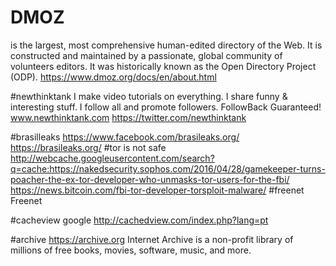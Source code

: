 # DMOZ
is the largest, most comprehensive human-edited directory of the Web. It is constructed and maintained by a passionate, global community of volunteers editors. It was historically known as the Open Directory Project (ODP).
https://www.dmoz.org/docs/en/about.html


#newthinktank
I make video tutorials on everything. I share funny & interesting stuff. I follow all and promote followers. FollowBack Guaranteed!
www.newthinktank.com
https://twitter.com/newthinktank



#brasilleaks
https://www.facebook.com/brasileaks.org/
https://brasileaks.org/
#tor is not safe
http://webcache.googleusercontent.com/search?q=cache:https://nakedsecurity.sophos.com/2016/04/28/gamekeeper-turns-poacher-the-ex-tor-developer-who-unmasks-tor-users-for-the-fbi/
https://news.bitcoin.com/fbi-tor-developer-torsploit-malware/
#freenet
Freenet

#cacheview google
http://cachedview.com/index.php?lang=pt


#archive
https://archive.org
Internet Archive is a non-profit library of millions of free books, movies, software, music, and more.
